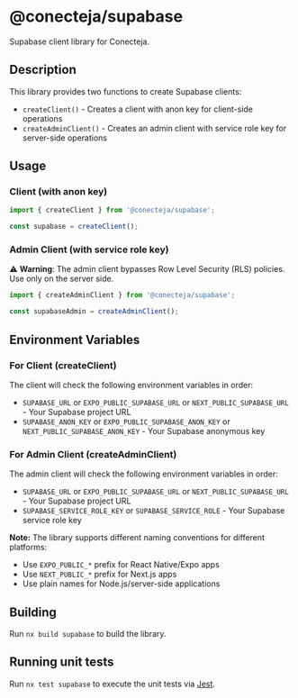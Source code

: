 # @conecteja/supabase

Supabase client library for Conecteja.

## Description

This library provides two functions to create Supabase clients:
- `createClient()` - Creates a client with anon key for client-side operations
- `createAdminClient()` - Creates an admin client with service role key for server-side operations

## Usage

### Client (with anon key)

```typescript
import { createClient } from '@conecteja/supabase';

const supabase = createClient();
```

### Admin Client (with service role key)

⚠️ **Warning**: The admin client bypasses Row Level Security (RLS) policies. Use only on the server side.

```typescript
import { createAdminClient } from '@conecteja/supabase';

const supabaseAdmin = createAdminClient();
```

## Environment Variables

### For Client (createClient)

The client will check the following environment variables in order:
- `SUPABASE_URL` or `EXPO_PUBLIC_SUPABASE_URL` or `NEXT_PUBLIC_SUPABASE_URL` - Your Supabase project URL
- `SUPABASE_ANON_KEY` or `EXPO_PUBLIC_SUPABASE_ANON_KEY` or `NEXT_PUBLIC_SUPABASE_ANON_KEY` - Your Supabase anonymous key

### For Admin Client (createAdminClient)

The admin client will check the following environment variables in order:
- `SUPABASE_URL` or `EXPO_PUBLIC_SUPABASE_URL` or `NEXT_PUBLIC_SUPABASE_URL` - Your Supabase project URL
- `SUPABASE_SERVICE_ROLE_KEY` or `SUPABASE_SERVICE_ROLE` - Your Supabase service role key

**Note:** The library supports different naming conventions for different platforms:
- Use `EXPO_PUBLIC_*` prefix for React Native/Expo apps
- Use `NEXT_PUBLIC_*` prefix for Next.js apps
- Use plain names for Node.js/server-side applications

## Building

Run `nx build supabase` to build the library.

## Running unit tests

Run `nx test supabase` to execute the unit tests via [Jest](https://jestjs.io).
